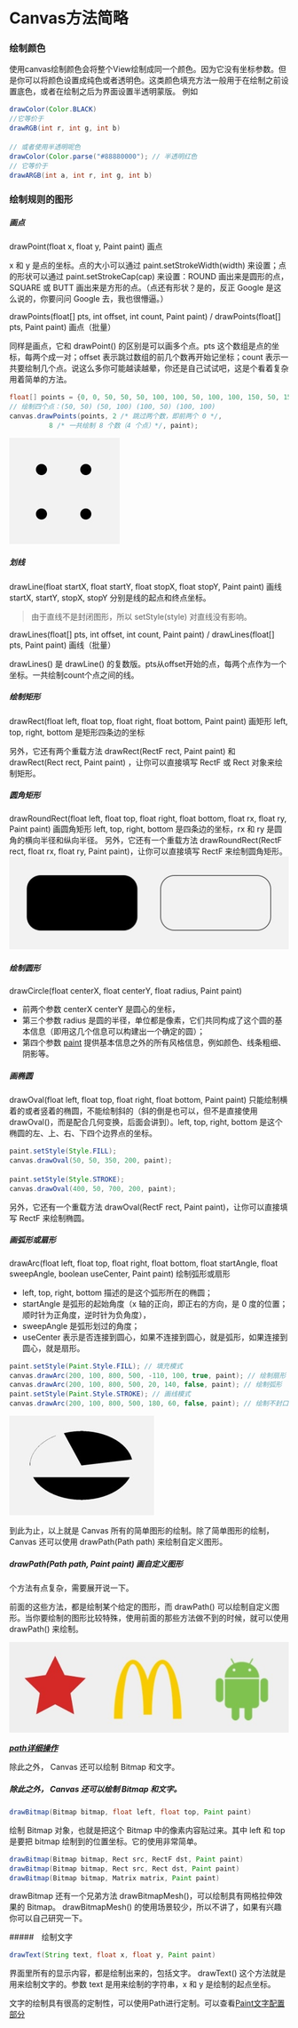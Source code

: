 # Canvas方法简略

### 绘制颜色

使用canvas绘制颜色会将整个View绘制成同一个颜色。因为它没有坐标参数。但是你可以将颜色设置成纯色或者透明色。这类颜色填充方法一般用于在绘制之前设置底色，或者在绘制之后为界面设置半透明蒙版。
例如

```java
drawColor(Color.BLACK)
//它等价于
drawRGB(int r, int g, int b)

// 或者使用半透明呢色
drawColor(Color.parse("#88880000"); // 半透明红色  
// 它等价于
drawARGB(int a, int r, int g, int b)
```

### 绘制规则的图形
##### 画点

drawPoint(float x, float y, Paint paint) 画点


x 和 y 是点的坐标。点的大小可以通过 paint.setStrokeWidth(width) 来设置；点的形状可以通过  paint.setStrokeCap(cap) 来设置：ROUND 画出来是圆形的点，SQUARE 或 BUTT 画出来是方形的点。（点还有形状？是的，反正 Google 是这么说的，你要问问 Google 去，我也很懵逼。）

drawPoints(float[] pts, int offset, int count, Paint paint) / drawPoints(float[] pts, Paint paint) 画点（批量）

同样是画点，它和 drawPoint() 的区别是可以画多个点。pts 这个数组是点的坐标，每两个成一对；offset 表示跳过数组的前几个数再开始记坐标；count 表示一共要绘制几个点。说这么多你可能越读越晕，你还是自己试试吧，这是个看着复杂用着简单的方法。
```java
float[] points = {0, 0, 50, 50, 50, 100, 100, 50, 100, 100, 150, 50, 150, 100};  
// 绘制四个点：(50, 50) (50, 100) (100, 50) (100, 100)
canvas.drawPoints(points, 2 /* 跳过两个数，即前两个 0 */,  
          8 /* 一共绘制 8 个数（4 个点）*/, paint);
```
![point array](./image/point_array.jpg)

##### 划线
drawLine(float startX, float startY, float stopX, float stopY, Paint paint) 画线
startX, startY, stopX, stopY 分别是线的起点和终点坐标。

> 由于直线不是封闭图形，所以 setStyle(style) 对直线没有影响。

drawLines(float[] pts, int offset, int count, Paint paint) / drawLines(float[] pts, Paint paint) 画线（批量）

drawLines() 是 drawLine() 的复数版。pts从offset开始的点，每两个点作为一个坐标。一共绘制count个点之间的线。

##### 绘制矩形

drawRect(float left, float top, float right, float bottom, Paint paint) 画矩形
left, top, right, bottom 是矩形四条边的坐标

另外，它还有两个重载方法 drawRect(RectF rect, Paint paint) 和  drawRect(Rect rect, Paint paint) ，让你可以直接填写 RectF 或 Rect 对象来绘制矩形。

##### 圆角矩形
drawRoundRect(float left, float top, float right, float bottom, float rx, float ry, Paint paint) 画圆角矩形
left, top, right, bottom 是四条边的坐标，rx 和 ry 是圆角的横向半径和纵向半径。
另外，它还有一个重载方法 drawRoundRect(RectF rect, float rx, float ry, Paint paint)，让你可以直接填写 RectF 来绘制圆角矩形。
![Round rectangle](./image/round_rectangle.jpg)


##### 绘制圆形
drawCircle(float centerX, float centerY, float radius, Paint paint)
- 前两个参数 centerX centerY 是圆心的坐标，
- 第三个参数 radius 是圆的半径，单位都是像素，它们共同构成了这个圆的基本信息（即用这几个信息可以构建出一个确定的圆）；
- 第四个参数 [paint](./5.paint.md) 提供基本信息之外的所有风格信息，例如颜色、线条粗细、阴影等。

##### 画椭圆
drawOval(float left, float top, float right, float bottom, Paint paint)
只能绘制横着的或者竖着的椭圆，不能绘制斜的（斜的倒是也可以，但不是直接使用 drawOval()，而是配合几何变换，后面会讲到）。left, top, right, bottom 是这个椭圆的左、上、右、下四个边界点的坐标。
```java
paint.setStyle(Style.FILL);  
canvas.drawOval(50, 50, 350, 200, paint);

paint.setStyle(Style.STROKE);  
canvas.drawOval(400, 50, 700, 200, paint);  
```
另外，它还有一个重载方法 drawOval(RectF rect, Paint paint)，让你可以直接填写 RectF 来绘制椭圆。

##### 画弧形或扇形

drawArc(float left, float top, float right, float bottom, float startAngle, float sweepAngle, boolean useCenter, Paint paint) 绘制弧形或扇形

- left, top, right, bottom 描述的是这个弧形所在的椭圆；
- startAngle 是弧形的起始角度（x 轴的正向，即正右的方向，是 0 度的位置；顺时针为正角度，逆时针为负角度），
- sweepAngle 是弧形划过的角度；
- useCenter 表示是否连接到圆心，如果不连接到圆心，就是弧形，如果连接到圆心，就是扇形。

```java
paint.setStyle(Paint.Style.FILL); // 填充模式  
canvas.drawArc(200, 100, 800, 500, -110, 100, true, paint); // 绘制扇形  
canvas.drawArc(200, 100, 800, 500, 20, 140, false, paint); // 绘制弧形  
paint.setStyle(Paint.Style.STROKE); // 画线模式  
canvas.drawArc(200, 100, 800, 500, 180, 60, false, paint); // 绘制不封口的弧形  
```
![act](./image/arc.jpg)

到此为止，以上就是 Canvas 所有的简单图形的绘制。除了简单图形的绘制， Canvas 还可以使用  drawPath(Path path) 来绘制自定义图形。

##### drawPath(Path path, Paint paint) 画自定义图形
个方法有点复杂，需要展开说一下。

前面的这些方法，都是绘制某个给定的图形，而 drawPath() 可以绘制自定义图形。当你要绘制的图形比较特殊，使用前面的那些方法做不到的时候，就可以使用 drawPath() 来绘制。

![path 效果](./image/path_demo.jpg)

***[path详细操作](./path.md)***

除此之外， Canvas 还可以绘制 Bitmap 和文字。
##### 除此之外， Canvas 还可以绘制 Bitmap 和文字。
```java
drawBitmap(Bitmap bitmap, float left, float top, Paint paint)
```
绘制 Bitmap 对象，也就是把这个 Bitmap 中的像素内容贴过来。其中 left 和 top 是要把 bitmap 绘制到的位置坐标。它的使用非常简单。

```java
drawBitmap(Bitmap bitmap, Rect src, RectF dst, Paint paint)
drawBitmap(Bitmap bitmap, Rect src, Rect dst, Paint paint)
drawBitmap(Bitmap bitmap, Matrix matrix, Paint paint)
```

drawBitmap 还有一个兄弟方法 drawBitmapMesh()，可以绘制具有网格拉伸效果的 Bitmap。  drawBitmapMesh() 的使用场景较少，所以不讲了，如果有兴趣你可以自己研究一下。


#####　绘制文字
```java
drawText(String text, float x, float y, Paint paint)
```
界面里所有的显示内容，都是绘制出来的，包括文字。 drawText() 这个方法就是用来绘制文字的。参数  text 是用来绘制的字符串，x 和 y 是绘制的起点坐标。

文字的绘制具有很高的定制性，可以使用Path进行定制。可以查看[Paint文字配置部分](./5.paint.md)
